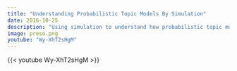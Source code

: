 ```yaml
---
title: "Understanding Probabilistic Topic Models By Simulation"
date: 2016-10-25
description: "Using simulation to understand how probabilistic topic models work under the hood."
image: preso.png
youtube: "Wy-XhT2sHgM"
---
```


{{< youtube Wy-XhT2sHgM >}}